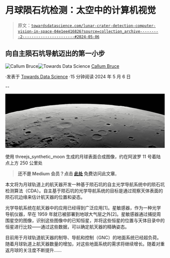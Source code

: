 # 月球陨石坑检测：太空中的计算机视觉

> 原文：[`towardsdatascience.com/lunar-crater-detection-computer-vision-in-space-04e1ee416826?source=collection_archive---------2-----------------------#2024-05-06`](https://towardsdatascience.com/lunar-crater-detection-computer-vision-in-space-04e1ee416826?source=collection_archive---------2-----------------------#2024-05-06)

## 向自主陨石坑导航迈出的第一小步

[](https://medium.com/@callum.bruce1?source=post_page---byline--04e1ee416826--------------------------------)![Callum Bruce](https://medium.com/@callum.bruce1?source=post_page---byline--04e1ee416826--------------------------------)[](https://towardsdatascience.com/?source=post_page---byline--04e1ee416826--------------------------------)![Towards Data Science](https://towardsdatascience.com/?source=post_page---byline--04e1ee416826--------------------------------) [Callum Bruce](https://medium.com/@callum.bruce1?source=post_page---byline--04e1ee416826--------------------------------)

·发表于 [Towards Data Science](https://towardsdatascience.com/?source=post_page---byline--04e1ee416826--------------------------------) ·15 分钟阅读·2024 年 5 月 6 日

--

![](img/5b7802a893251f8d5757e38efd548ac1.png)

使用 threejs_synthetic_moon 生成的月球表面合成图像，约在阿波罗 11 号着陆点上方 250 公里处

> **还不是 Medium 会员？点击 [**此处**](https://medium.com/towards-data-science/lunar-crater-detection-computer-vision-in-space-04e1ee416826?sk=f28556b494ea3134959b296610478aff) 免费访问此文章**。

本文将为月球轨道上的航天器开发一种基于陨石坑的自主光学导航系统中的陨石坑检测算法（CDA）。自主基于陨石坑的光学导航系统的目标是通过观察天体表面的陨石坑边缘来估计航天器的位置和姿态。

光学导航系统在航天器中的应用已经得到广泛应用[1]。星敏感器，作为一种光学导航仪器，早在 1959 年就已被部署到地球大气层之外[2]。星敏感器通过捕捉周围星空的图像，识别这些图像中的已知恒星，并将这些恒星的位置与天体目录中的恒星进行比较——通过这些数据，可以确定航天器的精确姿态。

目前用于月球轨道航天器的制导、导航和控制（GNC）的地面系统已经超负荷。随着月球轨道上航天器数量的增加，对这些地面系统的需求将继续增长。随着对重返月球的关注度不断提升……
